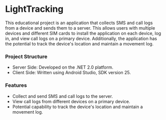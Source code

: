 # LightTracking

This educational project is an application that collects SMS and call logs from a device and sends them to a server. This allows users with multiple devices and different SIM cards to install the application on each device, log in, and view call logs on a primary device. Additionally, the application has the potential to track the device's location and maintain a movement log.

### Project Structure

- Server Side: Developed on the .NET 2.0 platform.
- Client Side: Written using Android Studio, SDK version 25.

### Features

- Collect and send SMS and call logs to the server.
- View call logs from different devices on a primary device.
- Potential capability to track the device's location and maintain a movement log.